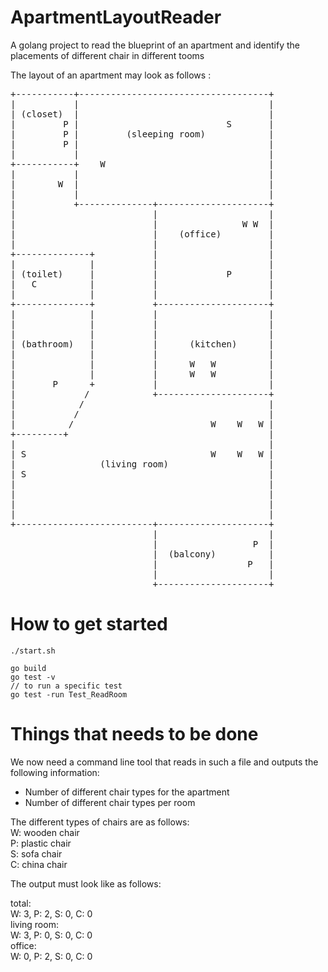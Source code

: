 # ApartmentLayoutReader
A golang project to read the blueprint of an apartment and identify the placements of different chair in different tooms

The layout of an apartment may look as follows :
<pre>+-----------+------------------------------------+
|           |                                    |
| (closet)  |                                    |
|         P |                            S       |
|         P |         (sleeping room)            |
|         P |                                    |
|           |                                    |
+-----------+    W                               |
|           |                                    |
|        W  |                                    |
|           |                                    |
|           +--------------+---------------------+
|                          |                     |
|                          |                W W  |
|                          |    (office)         |
|                          |                     |
+--------------+           |                     |
|              |           |                     |
| (toilet)     |           |             P       |
|   C          |           |                     |
|              |           |                     |
+--------------+           +---------------------+
|              |           |                     |
|              |           |                     |
|              |           |                     |
| (bathroom)   |           |      (kitchen)      |
|              |           |                     |
|              |           |      W   W          |
|              |           |      W   W          |
|       P      +           |                     |
|             /            +---------------------+
|            /                                   |
|           /                                    |
|          /                          W    W   W |
+---------+                                      |
|                                                |
| S                                   W    W   W |
|                (living room)                   |
| S                                              |
|                                                |
|                                                |
|                                                |
|                                                |
+--------------------------+---------------------+
                           |                     |
                           |                  P  |
                           |  (balcony)          |
                           |                 P   |
                           |                     |
                           +---------------------+</pre>

# How to get started

```
./start.sh

go build
go test -v
// to run a specific test
go test -run Test_ReadRoom
```

# Things that needs to be done
We now need a command line tool that reads in such a file and outputs the following information:
- Number of different chair types for the apartment
- Number of different chair types per room

The different types of chairs are as follows:<br/>
W: wooden chair<br/>
P: plastic chair<br/>
S: sofa chair<br/>
C: china chair<br/>

The output must look like as follows:<br/>

total:<br/>
W: 3, P: 2, S: 0, C: 0<br/>
living room:<br/>
W: 3, P: 0, S: 0, C: 0<br/>
office:<br/>
W: 0, P: 2, S: 0, C: 0<br/>